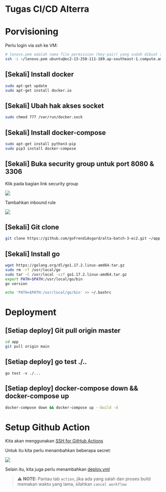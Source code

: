# Tugas CI/CD Alterra

# Porvisioning

Perlu login via ssh ke VM:

```sh
# lenovo.pem adalah nama file permission (key-pair) yang sudah dibuat sebelumnya
ssh -i ~/lenovo.pem ubuntu@ec2-13-250-111-189.ap-southeast-1.compute.amazonaws.com
```

## [Sekali] Install docker

```sh
sudo apt-get update
sudo apt-get install docker.io
```

## [Sekali] Ubah hak akses socket

```sh
sudo chmod 777 /var/run/docker.sock
```

## [Sekali] Install docker-compose

```sh
sudo apt-get install python3-pip
sudo pip3 install docker-compose
```

## [Sekali] Buka security group untuk port 8080 & 3306

Klik pada bagian link security group

![](./screenshots/ec2-security-group-setting.png)

Tambahkan inbound rule

![](./screenshots/security-group-add-inbound-rule.png)

## [Sekali] Git clone

```sh
git clone https://github.com/goFrendiAsgard/alta-batch-3-ec2.git ~/app
```

## [Sekali] Install go

```sh
wget https://golang.org/dl/go1.17.2.linux-amd64.tar.gz
sudo rm -rf /usr/local/go 
sudo tar -C /usr/local -xzf go1.17.2.linux-amd64.tar.gz
export PATH=$PATH:/usr/local/go/bin
go version

echo 'PATH=$PATH:/usr/local/go/bin' >> ~/.bashrc
```

# Deployment


## [Setiap deploy] Git pull origin master

```sh
cd app
git pull origin main
```

## [Setiap deploy] go test ./..

```
go test -v ./...
```

## [Setiap deploy] docker-compose down && docker-compose up

```sh
docker-compose down && docker-compose up --build -d
```

# Setup Github Action

Kita akan menggunakan [SSH for GitHub Actions](https://github.com/appleboy/ssh-action)

Untuk itu kita perlu menambahkan beberapa secret:

![](./screenshots/set-secret.png)

Selain itu, kita juga perlu menambahkan [deploy.yml](./.github/workflows/deploy.yml)


>⚠️ __NOTE:__ Pantau tab `action`, jika ada yang salah dan proses build memakan waktu yang lama, silahkan `cancel workflow`
